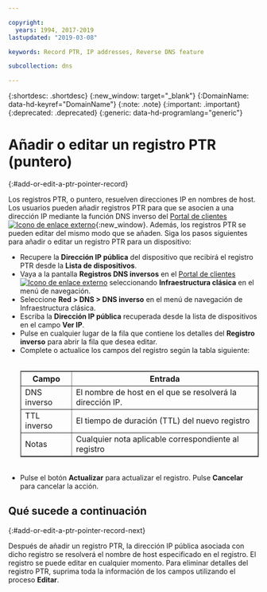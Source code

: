 ```yaml
---

copyright:
  years: 1994, 2017-2019
lastupdated: "2019-03-08"

keywords: Record PTR, IP addresses, Reverse DNS feature

subcollection: dns

---
```



{:shortdesc: .shortdesc}
{:new_window: target="_blank"}
{:DomainName: data-hd-keyref="DomainName"}
{:note: .note}
{:important: .important}
{:deprecated: .deprecated}
{:generic: data-hd-programlang="generic"}

# Añadir o editar un registro PTR (puntero)
{:#add-or-edit-a-ptr-pointer-record}

Los registros PTR, o puntero, resuelven direcciones IP en nombres de host. Los usuarios pueden añadir registros PTR para que se asocien a una dirección IP mediante la función DNS inverso del [Portal de clientes ![Icono de enlace externo](../../icons/launch-glyph.svg "Icono de enlace externo")](https://{DomainName}/){:new_window}. Además, los registros PTR se pueden editar del mismo modo que se añaden. Siga los pasos siguientes para añadir o editar un registro PTR para un dispositivo:

* Recupere la **Dirección IP pública** del dispositivo que recibirá el registro PTR desde la **Lista de dispositivos**.
* Vaya a la pantalla **Registros DNS inversos** en el [Portal de clientes ![Icono de enlace externo](../../icons/launch-glyph.svg "Icono de enlace externo")](https://{DomainName}/) seleccionando **Infraestructura clásica** en el menú de navegación. 
* Seleccione **Red > DNS > DNS inverso** en el menú de navegación de Infraestructura clásica.
* Escriba la **Dirección IP pública** recuperada desde la lista de dispositivos en el campo **Ver IP**.
* Pulse en cualquier lugar de la fila que contiene los detalles del **Registro inverso** para abrir la fila que desea editar.
* Complete o actualice los campos del registro según la tabla siguiente:<br/><br/><table border="1"><tbody><tr><th>Campo</th><th>Entrada</th></tr><tr><td>DNS inverso</td><td>El nombre de host en el que se resolverá la dirección IP.</td></tr><tr><td>TTL inverso</td><td>El tiempo de duración (TTL) del nuevo registro</td></tr><tr><td>Notas</td><td>Cualquier nota aplicable correspondiente al registro</td></tr></tbody></table><br/>
* Pulse el botón **Actualizar** para actualizar el registro. Pulse **Cancelar** para cancelar la acción.

## Qué sucede a continuación
{:#add-or-edit-a-ptr-pointer-record-next}

Después de añadir un registro PTR, la dirección IP pública asociada con dicho registro se resolverá el nombre de host especificado en el registro. El registro se puede editar en cualquier momento. Para eliminar detalles del registro PTR, suprima toda la información de los campos utilizando el proceso **Editar**.
